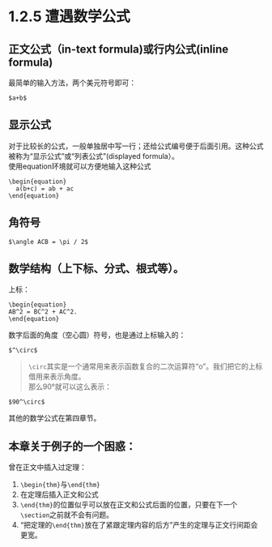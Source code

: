 # 1.2.5 遭遇数学公式
## 正文公式（in-text formula)或行内公式(inline formula)  
最简单的输入方法，两个美元符号即可：  
```
$a+b$
```
## 显示公式
对于比较长的公式，一般单独居中写一行；还给公式编号便于后面引用。这种公式被称为“显示公式”或“列表公式”(displayed formula）。  
使用equation环境就可以方便地输入这种公式  
```
\begin{equation}
  a(b+c) = ab + ac
\end{equation}
```
## 角符号
`$\angle ACB = \pi / 2$`  
## 数学结构（上下标、分式、根式等）。
上标：  
```
\begin{equation}
AB^2 = BC^2 + AC^2.
\end{equation}
```
数字后面的角度（空心圆）符号，也是通过上标输入的：
```
$^\circ$
```
> `\circ`其实是一个通常用来表示函数复合的二次运算符“o”。我们把它的上标借用来表示角度。  
那么90°就可以这么表示：  
```
$90^\circ$
```
其他的数学公式在第四章节。  

## 本章关于例子的一个困惑：
曾在正文中插入过定理：  
1. `\begin{thm}`与`\end{thm}`  
2. 在定理后插入正文和公式
3. `\end{thm}`的位置似乎可以放在正文和公式后面的位置，只要在下一个`\section`之前就不会有问题。
4. “把定理的`\end{thm}`放在了紧跟定理内容的后方”产生的定理与正文行间距会更宽。